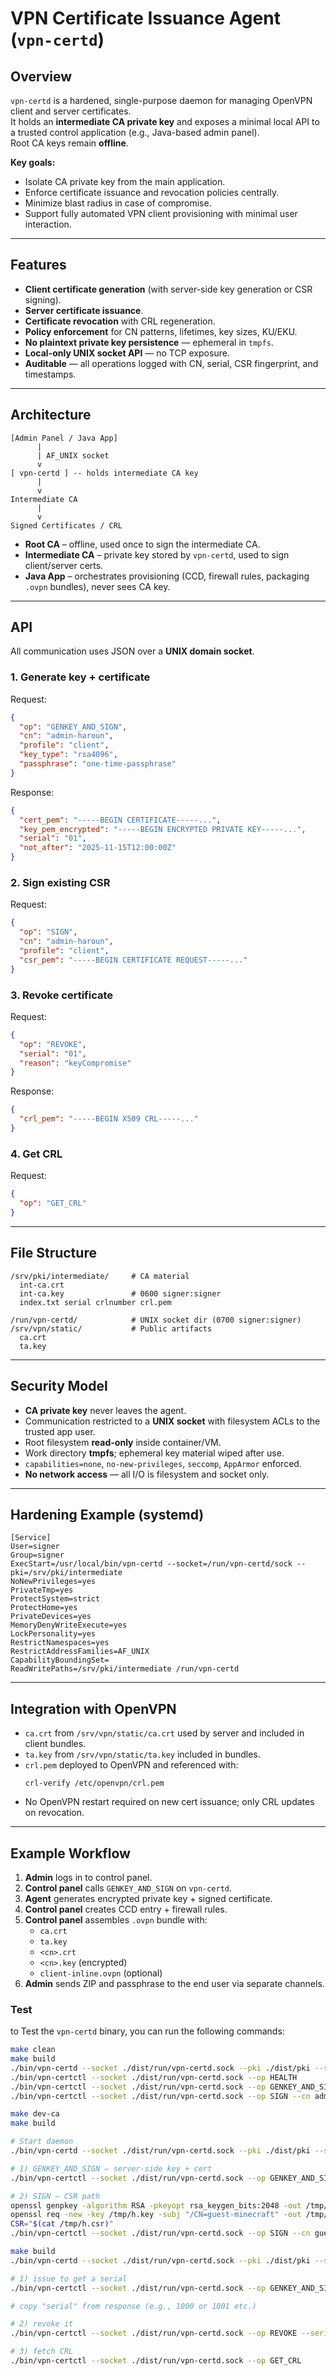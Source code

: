 # VPN Certificate Issuance Agent (`vpn-certd`)

## Overview
`vpn-certd` is a hardened, single-purpose daemon for managing OpenVPN client and server certificates.  
It holds an **intermediate CA private key** and exposes a minimal local API to a trusted control application (e.g., Java-based admin panel).  
Root CA keys remain **offline**.

**Key goals:**
- Isolate CA private key from the main application.
- Enforce certificate issuance and revocation policies centrally.
- Minimize blast radius in case of compromise.
- Support fully automated VPN client provisioning with minimal user interaction.

---

## Features
- **Client certificate generation** (with server-side key generation or CSR signing).
- **Server certificate issuance**.
- **Certificate revocation** with CRL regeneration.
- **Policy enforcement** for CN patterns, lifetimes, key sizes, KU/EKU.
- **No plaintext private key persistence** — ephemeral in `tmpfs`.
- **Local-only UNIX socket API** — no TCP exposure.
- **Auditable** — all operations logged with CN, serial, CSR fingerprint, and timestamps.

---

## Architecture
```
[Admin Panel / Java App]
      |
      | AF_UNIX socket
      v
[ vpn-certd ] -- holds intermediate CA key
      |
      v
Intermediate CA
      |
      v
Signed Certificates / CRL
```

- **Root CA** – offline, used once to sign the intermediate CA.
- **Intermediate CA** – private key stored by `vpn-certd`, used to sign client/server certs.
- **Java App** – orchestrates provisioning (CCD, firewall rules, packaging `.ovpn` bundles), never sees CA key.

---

## API
All communication uses JSON over a **UNIX domain socket**.

### 1. Generate key + certificate
Request:
```json
{
  "op": "GENKEY_AND_SIGN",
  "cn": "admin-haroun",
  "profile": "client",
  "key_type": "rsa4096",
  "passphrase": "one-time-passphrase"
}
```
Response:
```json
{
  "cert_pem": "-----BEGIN CERTIFICATE-----...",
  "key_pem_encrypted": "-----BEGIN ENCRYPTED PRIVATE KEY-----...",
  "serial": "01",
  "not_after": "2025-11-15T12:00:00Z"
}
```

### 2. Sign existing CSR
Request:
```json
{
  "op": "SIGN",
  "cn": "admin-haroun",
  "profile": "client",
  "csr_pem": "-----BEGIN CERTIFICATE REQUEST-----..."
}
```

### 3. Revoke certificate
Request:
```json
{
  "op": "REVOKE",
  "serial": "01",
  "reason": "keyCompromise"
}
```
Response:
```json
{
  "crl_pem": "-----BEGIN X509 CRL-----..."
}
```

### 4. Get CRL
Request:
```json
{
  "op": "GET_CRL"
}
```

---

## File Structure
```
/srv/pki/intermediate/     # CA material
  int-ca.crt
  int-ca.key               # 0600 signer:signer
  index.txt serial crlnumber crl.pem

/run/vpn-certd/            # UNIX socket dir (0700 signer:signer)
/srv/vpn/static/           # Public artifacts
  ca.crt
  ta.key
```

---

## Security Model
- **CA private key** never leaves the agent.
- Communication restricted to a **UNIX socket** with filesystem ACLs to the trusted app user.
- Root filesystem **read-only** inside container/VM.
- Work directory **tmpfs**; ephemeral key material wiped after use.
- `capabilities=none`, `no-new-privileges`, `seccomp`, `AppArmor` enforced.
- **No network access** — all I/O is filesystem and socket only.

---

## Hardening Example (systemd)
```
[Service]
User=signer
Group=signer
ExecStart=/usr/local/bin/vpn-certd --socket=/run/vpn-certd/sock --pki=/srv/pki/intermediate
NoNewPrivileges=yes
PrivateTmp=yes
ProtectSystem=strict
ProtectHome=yes
PrivateDevices=yes
MemoryDenyWriteExecute=yes
LockPersonality=yes
RestrictNamespaces=yes
RestrictAddressFamilies=AF_UNIX
CapabilityBoundingSet=
ReadWritePaths=/srv/pki/intermediate /run/vpn-certd
```

---

## Integration with OpenVPN
- `ca.crt` from `/srv/vpn/static/ca.crt` used by server and included in client bundles.
- `ta.key` from `/srv/vpn/static/ta.key` included in bundles.
- `crl.pem` deployed to OpenVPN and referenced with:
  ```
  crl-verify /etc/openvpn/crl.pem
  ```
- No OpenVPN restart required on new cert issuance; only CRL updates on revocation.

---

## Example Workflow
1. **Admin** logs in to control panel.
2. **Control panel** calls `GENKEY_AND_SIGN` on `vpn-certd`.
3. **Agent** generates encrypted private key + signed certificate.
4. **Control panel** creates CCD entry + firewall rules.
5. **Control panel** assembles `.ovpn` bundle with:
    - `ca.crt`
    - `ta.key`
    - `<cn>.crt`
    - `<cn>.key` (encrypted)
    - `client-inline.ovpn` (optional)
6. **Admin** sends ZIP and passphrase to the end user via separate channels.

### Test
to Test the `vpn-certd` binary, you can run the following commands:

```bash
make clean
make build
./bin/vpn-certd --socket ./dist/run/vpn-certd.sock --pki ./dist/pki --state ./dist/state --log-level info &
./bin/vpn-certctl --socket ./dist/run/vpn-certd.sock --op HEALTH
./bin/vpn-certctl --socket ./dist/run/vpn-certd.sock --op GENKEY_AND_SIGN --cn admin-haroun --profile client --key-type rsa4096 --passphrase "CorrectHorseBattery"
./bin/vpn-certctl --socket ./dist/run/vpn-certd.sock --op SIGN --cn admin-haroun --profile client --csr "-----BEGIN CERTIFICATE REQUEST-----\nMIIB...==\n-----END CERTIFICATE REQUEST-----"
```
```bash
make dev-ca
make build

# Start daemon
./bin/vpn-certd --socket ./dist/run/vpn-certd.sock --pki ./dist/pki --state ./dist/state --log-level info &

# 1) GENKEY_AND_SIGN — server-side key + cert
./bin/vpn-certctl --socket ./dist/run/vpn-certd.sock --op GENKEY_AND_SIGN --cn admin-haroun --profile client --key-type rsa4096 --passphrase "CorrectHorseBattery"

# 2) SIGN — CSR path
openssl genpkey -algorithm RSA -pkeyopt rsa_keygen_bits:2048 -out /tmp/h.key
openssl req -new -key /tmp/h.key -subj "/CN=guest-minecraft" -out /tmp/h.csr
CSR="$(cat /tmp/h.csr)"
./bin/vpn-certctl --socket ./dist/run/vpn-certd.sock --op SIGN --cn guest-minecraft --profile client --csr "$CSR"
```
```bash
make build
./bin/vpn-certd --socket ./dist/run/vpn-certd.sock --pki ./dist/pki --state ./dist/state --log-level info &

# 1) issue to get a serial
./bin/vpn-certctl --socket ./dist/run/vpn-certd.sock --op GENKEY_AND_SIGN --cn test-revoke --profile client --key-type rsa4096 --passphrase "Xx123456789"

# copy "serial" from response (e.g., 1000 or 1001 etc.)

# 2) revoke it
./bin/vpn-certctl --socket ./dist/run/vpn-certd.sock --op REVOKE --serial 1000 --reason keyCompromise

# 3) fetch CRL
./bin/vpn-certctl --socket ./dist/run/vpn-certd.sock --op GET_CRL
```
